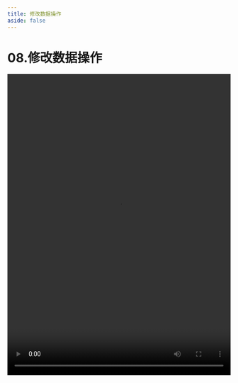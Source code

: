 ```yaml
---
title: 修改数据操作
aside: false
---
```


# 08.修改数据操作

<video autoplay src="http://qn.chinavanes.com/nodejs/module-27/08.修改数据操作.mp4" controls controlsList="nodownload" width="100%" height="680"/>

